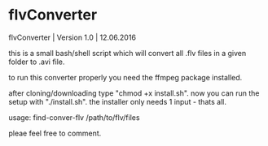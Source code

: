 # flvConverter
flvConverter | Version 1.0 | 12.06.2016

this is a small bash/shell script which will convert
all .flv files in a given folder to .avi file.

to run this converter properly you need the ffmpeg package installed.

after cloning/downloading type "chmod +x install.sh".
now you can run the setup with "./install.sh".
the installer only needs 1 input - thats all.

usage: find-conver-flv /path/to/flv/files


pleae feel free to comment.
